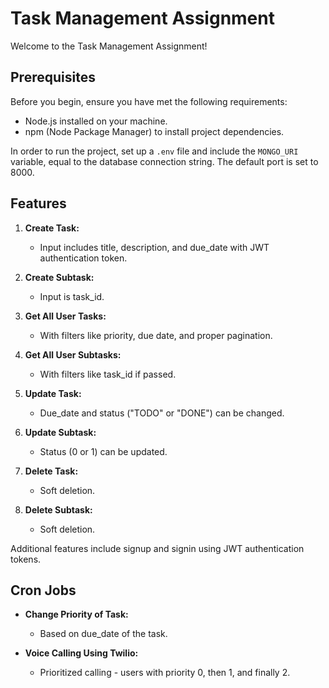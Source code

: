 # Task Management Assignment
Welcome to the Task Management Assignment!

## Prerequisites
Before you begin, ensure you have met the following requirements:

- Node.js installed on your machine.
- npm (Node Package Manager) to install project dependencies.

In order to run the project, set up a `.env` file and include the `MONGO_URI` variable, equal to the database connection string. The default port is set to 8000.

## Features

1. **Create Task:**
   - Input includes title, description, and due_date with JWT authentication token.

2. **Create Subtask:**
   - Input is task_id.

3. **Get All User Tasks:**
   - With filters like priority, due date, and proper pagination.

4. **Get All User Subtasks:**
   - With filters like task_id if passed.

5. **Update Task:**
   - Due_date and status ("TODO" or "DONE") can be changed.

6. **Update Subtask:**
   - Status (0 or 1) can be updated.

7. **Delete Task:**
   - Soft deletion.

8. **Delete Subtask:**
   - Soft deletion.

Additional features include signup and signin using JWT authentication tokens.

## Cron Jobs

- **Change Priority of Task:**
  - Based on due_date of the task.

- **Voice Calling Using Twilio:**
  - Prioritized calling - users with priority 0, then 1, and finally 2.
